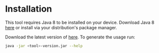#  Installation
This tool requires Java 8 to be installed on your device. Download Java 8 
[here](http://www.oracle.com/technetwork/java/javase/downloads/jre8-downloads-2133155.html) 
or install via your distribution's package manager.

Download the latest version of <tool> [here](https://github.com/biopet/countalleles/releases/). 
To generate the usage run:
```bash
java -jar <tool>-version.jar --help
```